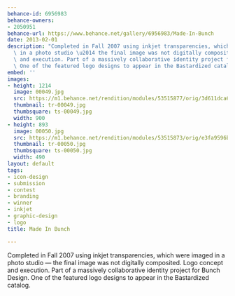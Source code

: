 ```yaml
---
behance-id: 6956983
behance-owners:
- 2050951
behance-url: https://www.behance.net/gallery/6956983/Made-In-Bunch
date: 2013-02-01
description: "Completed in Fall 2007 using inkjet transparencies, which were imaged\
  \ in a photo studio \u2014 the final image was not digitally composited. Logo concept\
  \ and execution. Part of a massively collaborative identity project for Bunch Design.\
  \ One of the featured logo designs to appear in the Bastardized catalog."
embed: ''
images:
- height: 1214
  image: 00049.jpg
  src: https://m1.behance.net/rendition/modules/53515877/orig/3d611dca660bc5d982992a2699c3087e.jpg
  thumbnail: tr-00049.jpg
  thumbsquare: ts-00049.jpg
  width: 900
- height: 893
  image: 00050.jpg
  src: https://m1.behance.net/rendition/modules/53515873/orig/e3fa9596b22bfe8c4f686f82869cb793.jpg
  thumbnail: tr-00050.jpg
  thumbsquare: ts-00050.jpg
  width: 490
layout: default
tags:
- icon-design
- submission
- contest
- branding
- winner
- inkjet
- graphic-design
- logo
title: Made In Bunch

---
```


Completed in Fall 2007 using inkjet transparencies, which were imaged in a photo studio — the final image was not digitally composited. Logo concept and execution. Part of a massively collaborative identity project for Bunch Design. One of the featured logo designs to appear in the Bastardized catalog.
